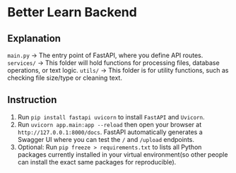# Better Learn Backend

## Explanation
`main.py` → The entry point of FastAPI, where you define API routes.
`services/` → This folder will hold functions for processing files, database operations, or text logic.
`utils/` → This folder is for utility functions, such as checking file size/type or cleaning text.

## Instruction
1. Run `pip install fastapi uvicorn` to install `FastAPI` and `Uvicorn`.
2. Run `uvicorn app.main:app --reload` then open your browser at `http://127.0.0.1:8000/docs`. FastAPI automatically generates a Swagger UI where you can test the `/` and `/upload` endpoints.
3. Optional: Run `pip freeze > requirements.txt` to lists all Python packages currently installed in your virtual environment(so other people can install the exact same packages for reproducible).

